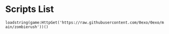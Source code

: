 # Scripts List

```loadstring(game:HttpGet('https://raw.githubusercontent.com/0exo/0exo/main/zombierush'))()```
